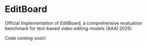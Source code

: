 # EditBoard
Official Implementation of EditBoard, a comprehensive evaluation benchmark for text-based video editing models (AAAI 2025)

Code coming soon!
